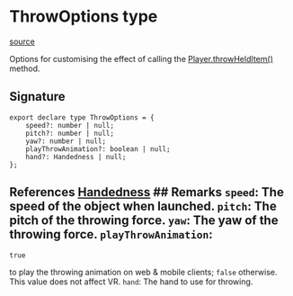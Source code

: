 # ThrowOptions type

[source](https://developers.meta.com/horizon-worlds/reference/2.0.0/core_throwoptions)

Options for customising the effect of calling the [Player.throwHeldItem()](/horizon-worlds/reference/2.0.0/core_player#throwhelditem) method.

## Signature

```
export declare type ThrowOptions = {
    speed?: number | null;
    pitch?: number | null;
    yaw?: number | null;
    playThrowAnimation?: boolean | null;
    hand?: Handedness | null;
};
```

## References [Handedness](/horizon-worlds/reference/2.0.0/core_handedness) ## Remarks `speed`: The speed of the object when launched. `pitch`: The pitch of the throwing force. `yaw`: The yaw of the throwing force. `playThrowAnimation`: 

`true`

 to play the throwing animation on web & mobile clients; `false` otherwise. This value does not affect VR. `hand`: The hand to use for throwing.